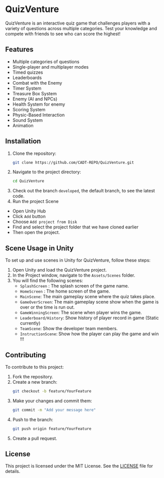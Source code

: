 # QuizVenture

QuizVenture is an interactive quiz game that challenges players with a variety of questions across multiple categories. Test your knowledge and compete with friends to see who can score the highest!

## Features
- Multiple categories of questions
- Single-player and multiplayer modes
- Timed quizzes
- Leaderboards
- Combat with the Enemy
- Timer System
- Treasure Box System
- Enemy (AI and NPCs)
- Health System for enemy
- Scoring System
- Physic-Based Interaction
- Sound System
- Animation

## Installation

1. Clone the repository:
    ```sh
    git clone https://github.com/CADT-REPO/QuizVenture.git
    ```
2. Navigate to the project directory:
    ```sh
    cd QuizVenture
    ```
3. Check out the branch `developed`, the default branch, to see the latest code.
4. Run the project Scene
- Open Unity Hub
- Click `Add` button
- Choose `Add project from Disk`
- Find and select the project folder that we have cloned earlier
- Then open the project.


## Scene Usage in Unity

To set up and use scenes in Unity for QuizVenture, follow these steps:

1. Open Unity and load the QuizVenture project.
2. In the Project window, navigate to the `Assets/Scenes` folder.
3. You will find the following scenes:
    - `SplashScreen` : The splash screen of the game name.
    - `HomeScreen` : The home screen of the game.
    - `MainScene`: The main gameplay scene where the quiz takes place.
    - `GameOverScreen`: The main gameplay scene show when the game is over or the time is run out.
    - `GameWinningScreen`: The scene when player wins the game.
    - `Leaderboard/History`: Show history of player record in game (Static currently)
    - `TeamScene`: Show the developer team members.
    - `InstructionScene`: Show how the player can play the game and win !!!

## Contributing

To contribute to this project: 

1. Fork the repository.
2. Create a new branch:
    ```sh
    git checkout -b feature/YourFeature
    ```
3. Make your changes and commit them:
    ```sh
    git commit -m "Add your message here"
    ```
4. Push to the branch:
    ```sh
    git push origin feature/YourFeature
    ```
5. Create a pull request.

## License

This project is licensed under the MIT License. See the [LICENSE](LICENSE) file for details.
